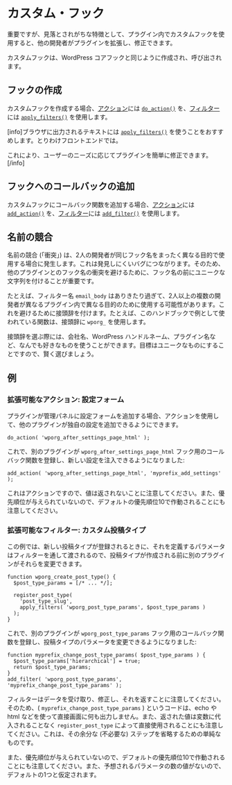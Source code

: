 <!-- 
# Custom Hooks
 -->
# カスタム・フック

<!-- 
An important, but often overlooked practice is using custom hooks in your plugin so that other developers can extend and modify it.
 -->
重要ですが、見落とされがちな特徴として、プラグイン内でカスタムフックを使用すると、他の開発者がプラグインを拡張し、修正できます。

<!-- 
Custom hooks are created and called in the same way that WordPress Core hooks are.
 -->
カスタムフックは、WordPress コアフックと同じように作成され、呼び出されます。

<!-- 
## Create a Hook
 -->
## フックの作成

<!-- 
To create a custom hook, use [`do_action()`](https://developer.wordpress.org/reference/functions/do_action/) for [Actions](https://developer.wordpress.org/plugins/hooks/actions/) and [`apply_filters()`](https://developer.wordpress.org/reference/functions/apply_filters/) for [Filters](https://developer.wordpress.org/plugins/hooks/filters/).
 -->
カスタムフックを作成する場合、[アクション](https://developer.wordpress.org/plugins/hooks/actions/)には [`do_action()`](https://developer.wordpress.org/reference/functions/do_action/) を、[フィルター](https://developer.wordpress.org/plugins/hooks/filters/)には [`apply_filters()`](https://developer.wordpress.org/reference/functions/apply_filters/) を使用します。

<!-- 
[info]We recommend using [`apply_filters()`](https://developer.wordpress.org/reference/functions/apply_filters/) on any text that is output to the browser. Particularly on the frontend.
 -->
[info]ブラウザに出力されるテキストには [`apply_filters()`](https://developer.wordpress.org/reference/functions/apply_filters/) を使うことをおすすめします。とりわけフロントエンドでは。

<!-- 
This makes it easier for plugins to be modified according to the user's needs.[/info]
 -->
これにより、ユーザーのニーズに応じてプラグインを簡単に修正できます。[/info]

<!-- 
## Add a Callback to the Hook
 -->
## フックへのコールバックの追加

<!-- 
To add a callback function to a custom hook, use [`add_action()`](https://developer.wordpress.org/reference/functions/add_action/) for [Actions](https://developer.wordpress.org/plugins/hooks/actions/) and [`add_filter()`](https://developer.wordpress.org/reference/functions/add_filter/) for [Filters](https://developer.wordpress.org/plugins/hooks/filters/).
 -->
カスタムフックにコールバック関数を追加する場合、[アクション](https://developer.wordpress.org/plugins/hooks/actions/)には [`add_action()`](https://developer.wordpress.org/reference/functions/add_action/) を、[フィルター](https://developer.wordpress.org/plugins/hooks/filters/)には [`add_filter()`](https://developer.wordpress.org/reference/functions/add_filter/) を使用します。

<!-- 
## Naming Conflicts
 -->
## 名前の競合

<!-- 
Naming conflicts ("collisions") occur when two developers use the same hook name for completely different purposes. This leads to difficult to find bugs. So it's important to prefix your hook names with a unique string to avoid hook name collisions.collisions with other plugins.
 -->
名前の競合 (「衝突」) は、2人の開発者が同じフック名をまったく異なる目的で使用する場合に発生します。これは発見しにくいバグにつながります。そのため、他のプラグインとのフック名の衝突を避けるために、フック名の前にユニークな文字列を付けることが重要です。

<!-- 
For example, a filter named `email_body` is generic enough that two or more developers could use this hook in different plugins for different purposes. So to avoid this, a prefix is added. For example, functions used as examples in this handbook use `wporg_` as the prefix.
 -->
たとえば、フィルター名 `email_body` はありきたり過ぎて、2人以上の複数の開発者が異なるプラグイン内で異なる目的のために使用する可能性があります。これを避けるために接頭辞を付けます。たとえば、このハンドブックで例として使われている関数は、接頭辞に `wporg_` を使用します。

<!-- 
When you choose your prefix, you can use your company name, your wp handle, the plugin name, anything you like really. The goal is to make it unique so choose wisely.
 -->
接頭辞を選ぶ際には、会社名、WordPress ハンドルネーム、プラグイン名など、なんでも好きなものを使うことができます。目標はユニークなものにすることですので、賢く選びましょう。

<!-- 
## Examples
 -->
## 例

<!-- 
### Extensible Action: Settings Form
 -->
### 拡張可能なアクション: 設定フォーム

<!-- 
If your plugin adds a settings form to the Administrative Panels, you can use Actions to allow other plugins to add their own settings to it.
 -->
プラグインが管理パネルに設定フォームを追加する場合、アクションを使用して、他のプラグインが独自の設定を追加できるようにできます。

```
do_action( 'wporg_after_settings_page_html' );
```

<!-- 
Now another plugin can register a callback function for the `wporg_after_settings_page_html` hook and inject new settings:
 -->
これで、別のプラグインが `wporg_after_settings_page_html` フック用のコールバック関数を登録し、新しい設定を注入できるようになりました:

```
add_action( 'wporg_after_settings_page_html', 'myprefix_add_settings' );
```

<!-- 
Note that because this is an action, no value is returned. Also note that since no priority is given, it will run at default priority 10.
 -->
これはアクションですので、値は返されないことに注意してください。また、優先順位が与えられていないので、デフォルトの優先順位10で作動されることにも注意してください。

<!-- 
### Extensible Filter: Custom Post Type
 -->
### 拡張可能なフィルター: カスタム投稿タイプ

<!-- 
In this example, when the new post type is registered, the parameters that define it are passed through a filter, so another plugin can change them before the post type is created.
 -->
この例では、新しい投稿タイプが登録されるときに、それを定義するパラメータはフィルターを通して渡されるので、投稿タイプが作成される前に別のプラグインがそれらを変更できます。

```
function wporg_create_post_type() {
  $post_type_params = [/* ... */];

  register_post_type(
    'post_type_slug',
    apply_filters( 'wporg_post_type_params', $post_type_params )
  );
}
```

<!-- 
Now another plugin can register a callback function for the `wporg_post_type_params` hook and change post type parameters:
 -->
これで、別のプラグインが `wporg_post_type_params` フック用のコールバック関数を登録し、投稿タイプのパラメータを変更できるようになりました:

```
function myprefix_change_post_type_params( $post_type_params ) {
  $post_type_params['hierarchical'] = true;
  return $post_type_params;
}
add_filter( 'wporg_post_type_params', 'myprefix_change_post_type_params' );
```

<!-- 
Note that filters take data, modify it, and return it. So the code called ( `myprefix_change_post_type_params` ) doesn't output anything using echo or html, or anything else directly to the screen. Also note that the returned value is used directly by `register_post_type` without being assigned to a variable first. This is simple to skip that extra (an unnecessary) step.
 -->
フィルターはデータを受け取り、修正し、それを返すことに注意してください。そのため、( `myprefix_change_post_type_params` ) というコードは、echo や html などを使って直接画面に何も出力しません。また、返された値は変数に代入されることなく `register_post_type` によって直接使用されることにも注意してください。これは、その余分な (不必要な) ステップを省略するための単純なものです。

<!-- 
Also note that since no priority is given, it will run at default priority 10. And since there is no value for the number of parameters expected, the default of one is assumed.
 -->
また、優先順位が与えられていないので、デフォルトの優先順位10で作動されることにも注意してください。また、予想されるパラメータの数の値がないので、デフォルトの1つと仮定されます。